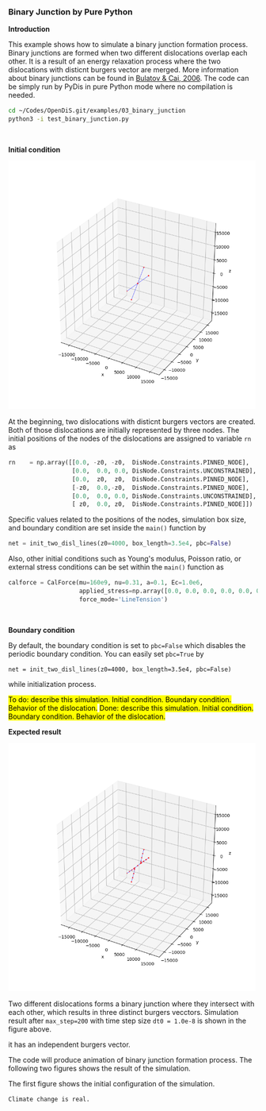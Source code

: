 ### Binary Junction by Pure Python

**Introduction**

This example shows how to simulate a binary junction formation process. Binary junctions are formed when two different dislocations overlap each other. It is a result of an energy relaxation process where the two dislocations with disticnt burgers vector are merged. More information about binary junctions can be found in [Bulatov & Cai, 2006](https://core.ac.uk/reader/44178170). The code can be simply run by PyDis in pure Python mode where no compilation is needed.

```bash
cd ~/Codes/OpenDiS.git/examples/03_binary_junction
python3 -i test_binary_junction.py
```

</br>

**Initial condition**

<img src=./figures/binary_junction_python_init.png alt="" width="500" />

At the beginning, two dislocations with disticnt burgers vectors are created. Both of those dislocations are initially represented by three nodes. The initial positions of the nodes of the dislocations are assigned to variable ```rn``` as

```python
rn    = np.array([[0.0, -z0, -z0,  DisNode.Constraints.PINNED_NODE],
                  [0.0,  0.0, 0.0, DisNode.Constraints.UNCONSTRAINED],
                  [0.0,  z0,  z0,  DisNode.Constraints.PINNED_NODE],
                  [-z0,  0.0,-z0,  DisNode.Constraints.PINNED_NODE],
                  [0.0,  0.0, 0.0, DisNode.Constraints.UNCONSTRAINED],
                  [ z0,  0.0, z0,  DisNode.Constraints.PINNED_NODE]])
```

Specific values related to the positions of the nodes, simulation box size, and boundary condition are set inside the ```main()``` function by

```python
net = init_two_disl_lines(z0=4000, box_length=3.5e4, pbc=False)
```

Also, other initial conditions such as Young's modulus, Poisson ratio, or external stress conditions can be set within the ```main()``` function as

```python
calforce = CalForce(mu=160e9, nu=0.31, a=0.1, Ec=1.0e6,
                    applied_stress=np.array([0.0, 0.0, 0.0, 0.0, 0.0, 0.0]),
                    force_mode='LineTension')
```

</br>

**Boundary condition**

By default, the boundary condition is set to ```pbc=False``` which disables the periodic boundary condition. You can easily set ```pbc=True``` by

```
net = init_two_disl_lines(z0=4000, box_length=3.5e4, pbc=False)
```

while initialization process. 




<mark>To do: describe this simulation.  Initial condition.  Boundary condition.  Behavior of the dislocation.</mark>
<mark>Done: describe this simulation.  Initial condition.  Boundary condition.  Behavior of the dislocation.</mark>



**Expected result**

<img src=./figures/binary_junction_python.png alt="" width="500" />

Two different dislocations forms a binary junction where they intersect with each other, which results in three distinct burgers vecctors. Simulation result after ```max_step=200``` with time step size ```dt0 = 1.0e-8``` is shown in the figure above.

it has an independent burgers vector. 

The code will produce animation of binary junction formation process. The following two figures shows the result of the simulation.



The first figure shows the initial configuration of the simulation. 


```{attention}
Climate change is real.
```
